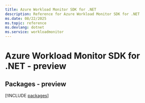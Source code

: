 ```yaml
---
title: Azure Workload Monitor SDK for .NET
description: Reference for Azure Workload Monitor SDK for .NET
ms.date: 08/22/2025
ms.topic: reference
ms.devlang: dotnet
ms.service: workloadmonitor
---
```

# Azure Workload Monitor SDK for .NET - preview
## Packages - preview
[!INCLUDE [packages](workload-monitor-index.md)]